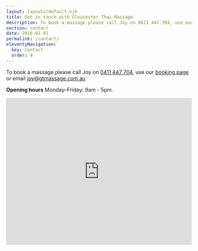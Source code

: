 ```yaml
---
layout: layouts/default.njk
title: Get in touch with Gloucester Thai Massage
description: To book a massage please call Joy on 0411 447 704, use our booking page or email joy@gtmassage.com.au. Gloucester Thai Massage is located at Shop 2/78 Church St, Gloucester, 2422
section: contact
date: 2018-01-01
permalink: /contact/
eleventyNavigation:
  key: Contact
  order: 4
---
```


To book a massage please call Joy on [0411 447 704](tel:+61411447704), use our [booking page](/booking/) or email [joy@gtmassage.com.au](mailto:joy@gtmassage.com.au)

**Opening hours**
Monday–Friday: 9am - 5pm.


<div><iframe style="border: 0;" src="https://www.google.com/maps/embed?pb=!1m18!1m12!1m3!1d3383.2224991144553!2d151.95628451516274!3d-32.00908613121064!2m3!1f0!2f0!3f0!3m2!1i1024!2i768!4f13.1!3m3!1m2!1s0x6b74fb9d2de44799%3A0xa934ccec4523423f!2sGloucester+Thai+Massage!5e0!3m2!1sen!2sau!4v1538548779459" width="100%" height="400px" frameborder="0" allowfullscreen="allowfullscreen"></iframe></div>
